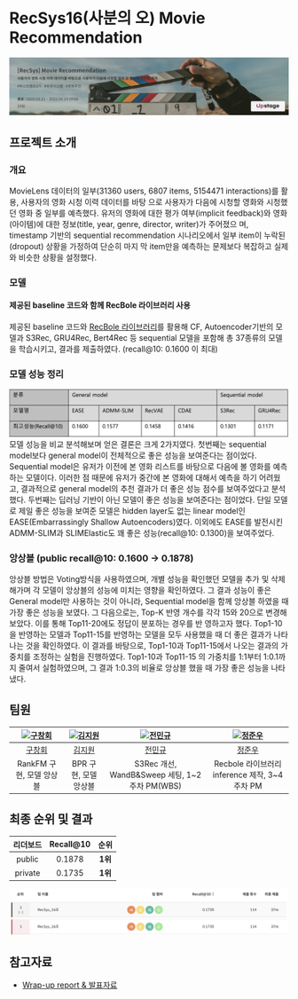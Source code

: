 # RecSys16(사분의 오) Movie Recommendation
![image](./images/movie.png)

## 프로젝트 소개
### 개요
MovieLens 데이터의 일부(31360 users, 6807 items, 5154471 interactions)를 활용, 사용자의 영화 시청 이력 데이터를 바탕
으로 사용자가 다음에 시청할 영화와 시청했던 영화 중 일부를 예측했다.
유저의 영화에 대한 평가 여부(implicit feedback)와 영화(아이템)에 대한 정보(title, year, genre, director, writer)가 주어졌으
며, timestamp 기반의 sequential recommendation 시나리오에서 일부 item이 누락된(dropout) 상황을 가정하여 단순히 마지
막 item만을 예측하는 문제보다 복잡하고 실제와 비슷한 상황을 설정했다.

### 모델
#### 제공된 baseline 코드와 함께 RecBole 라이브러리 사용
제공된 baseline 코드와 [RecBole 라이브러리](https://github.com/RUCAIBox/RecBole)를 활용해 CF, Autoencoder기반의 모델과 S3Rec, GRU4Rec, Bert4Rec 등
sequential 모델을 포함해 총 37종류의 모델을 학습시키고, 결과를 제출하였다. (recall@10: 0.1600 이 최대)

### 모델 성능 정리

![image](./images/model-recall.png)
모델 성능을 비교 분석해보며 얻은 결론은 크게 2가지였다. 첫번째는 sequential model보다 general model이 전체적으로
좋은 성능을 보여준다는 점이었다. Sequential model은 유저가 이전에 본 영화 리스트를 바탕으로 다음에 볼 영화를 예측
하는 모델이다. 이러한 점 때문에 유저가 중간에 본 영화에 대해서 예측을 하기 어려웠고, 결과적으로 general model의
추천 결과가 더 좋은 성능 점수를 보여주었다고 분석했다. 두번째는 딥러닝 기반이 아닌 모델이 좋은 성능을 보여준다는
점이었다. 단일 모델로 제일 좋은 성능을 보여준 모델은 hidden layer도 없는 linear model인 EASE(Embarrassingly
Shallow Autoencoders)였다. 이외에도 EASE를 발전시킨 ADMM-SLIM과 SLIMElastic도 꽤 좋은 성능(recall@10: 0.1300)을
보여주었다. 

### 앙상블 (public recall@10: 0.1600 -> 0.1878)

앙상블 방법은 Voting방식을 사용하였으며, 개별 성능을 확인했던 모델을 추가 및 삭제해가며 각 모델이 앙상블의 성능에 미치는 영향을 확인하였다. 
그 결과 성능이 좋은 General model만 사용하는 것이 아니라, Sequential model을 함께 앙상블 하였을 때 가장 좋은 성능을 보였다.
그 다음으로는, Top-K 반영 개수를 각각 15와 20으로 변경해 보았다. 이를 통해 Top11-20에도 정답이 분포하는 경우를 반
영하고자 했다. Top1-10을 반영하는 모델과 Top11-15를 반영하는 모델을 모두 사용했을 때 더 좋은 결과가 나타나는 것을 확인하였다.
이 결과를 바탕으로, Top1-10과 Top11-15에서 나오는 결과의 가중치를 조정하는 실험을 진행하였다. Top1-10과 Top11-15
의 가중치를 1:1부터 1:0.1까지 줄여서 실험하였으며, 그 결과 1:0.3의 비율로 앙상블 했을 때 가장 좋은 성능을 나타냈다.

## 팀원
| [ ![구창회](https://avatars.githubusercontent.com/u/63918561?v=4) ](https://github.com/sonyak-ku) | [ ![김지원](https://avatars.githubusercontent.com/u/97625330?v=4) ](https://github.com/Jiwon1729) | [ ![전민규](https://avatars.githubusercontent.com/u/85151359?v=4) ](https://github.com/alsrb0607) | [ ![정준우](https://avatars.githubusercontent.com/u/39089969?v=4) ](https://github.com/ler0n) |
|:----------------------------------------------------------------------------------------------:|:----------------------------------------------------------------------------------------------:|:-------------------------------------------------------------------------------------------------:|:---------------------------------------------------------------------------------------------:|
|                             [ 구창회 ](https://github.com/sonyak-ku)                              |                             [ 김지원 ](https://github.com/Jiwon1729)                              |                              [ 전민규 ](https://github.com/alsrb0607)                             |                              [ 정준우 ](https://github.com/ler0n)                             |
|                              RankFM 구현, 모델 앙상블                             |                     BPR 구현, 모델 앙상블                    |                               S3Rec 개선, WandB&Sweep 세팅, 1~2주차 PM(WBS)                              |                        Recbole 라이브러리 inference 제작, 3~4주차 PM          |


## 최종 순위 및 결과

|리더보드| Recall@10 |   순위   |
|:--------:|:---------:|:------:|
|public|  0.1878   | **1위** |
|private|  0.1735   | **1위** |

![image](./images/private-movie.png)

## 참고자료
- [Wrap-up report & 발표자료](https://www.notion.so/343a3d95a9024967ae56061b697ac233)
